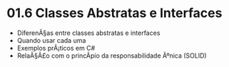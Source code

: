 ﻿# 01.6 Classes Abstratas e Interfaces

- DiferenÃ§as entre classes abstratas e interfaces
- Quando usar cada uma
- Exemplos prÃ¡ticos em C#
- RelaÃ§Ã£o com o princÃ­pio da responsabilidade Ãºnica (SOLID)
